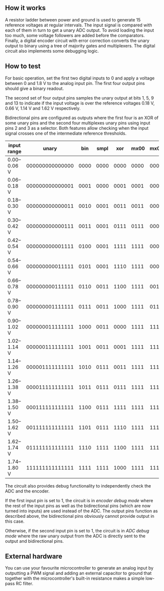 ## How it works

A resistor ladder between power and ground is used to generate 15 reference
voltages at regular intervals. The input signal is compared with each of them
in turn to get a unary ADC output. To avoid loading the input too much, some
voltage followers are added before the comparators. Finally, a digital encoder
circuit with error correction converts the unary output to binary using a tree
of majority gates and multiplexers. The digital circuit also implements some
debugging logic.

## How to test

For basic operation, set the first two digital inputs to 0 and apply a voltage
between 0 and 1.8 V to the analog input pin. The first four output pins should
give a binary readout.

The second set of four output pins samples the unary output at bits 1, 5, 9 and
13 to indicate if the input voltage is over the reference voltages
0.18 V, 0.66 V, 1.14 V and 1.62 V respectively.

Bidirectional pins are configured as outputs where the first four is an XOR of
some unary pins and the second four multiplexes unary pins using input pins 2
and 3 as a selector. Both features allow checking when the input signal crosses
one of the intermediate reference thresholds.

| input range |           unary |  bin | smpl |  xor | mx00 | mx01 | mx10 | mx11 |
| ----------- | --------------- | ---- | ---- | ---- | ---- | ---- | ---- | ---- |
| 0.00–0.06 V | 000000000000000 | 0000 | 0000 | 0000 | 0000 | 0000 | 0000 | 0000 |
| 0.06–0.18 V | 000000000000001 | 0001 | 0000 | 0001 | 0001 | 0000 | 0000 | 0000 |
| 0.18–0.30 V | 000000000000011 | 0010 | 0001 | 0011 | 0011 | 0000 | 0000 | 0000 |
| 0.30–0.42 V | 000000000000111 | 0011 | 0001 | 0111 | 0111 | 0000 | 0000 | 0000 |
| 0.42–0.54 V | 000000000001111 | 0100 | 0001 | 1111 | 1111 | 0000 | 0000 | 0000 |
| 0.54–0.66 V | 000000000011111 | 0101 | 0001 | 1110 | 1111 | 0001 | 0000 | 0000 |
| 0.66–0.78 V | 000000000111111 | 0110 | 0011 | 1100 | 1111 | 0011 | 0000 | 0000 |
| 0.78–0.90 V | 000000001111111 | 0111 | 0011 | 1000 | 1111 | 0111 | 0000 | 0000 |
| 0.90–1.02 V | 000000011111111 | 1000 | 0011 | 0000 | 1111 | 1111 | 0000 | 0000 |
| 1.02–1.14 V | 000000111111111 | 1001 | 0011 | 0001 | 1111 | 1111 | 0001 | 0000 |
| 1.14–1.26 V | 000001111111111 | 1010 | 0111 | 0011 | 1111 | 1111 | 0011 | 0000 |
| 1.26–1.38 V | 000011111111111 | 1011 | 0111 | 0111 | 1111 | 1111 | 0111 | 0000 |
| 1.38–1.50 V | 000111111111111 | 1100 | 0111 | 1111 | 1111 | 1111 | 1111 | 0000 |
| 1.50–1.62 V | 001111111111111 | 1101 | 0111 | 1110 | 1111 | 1111 | 1111 | 0001 |
| 1.62–1.74 V | 011111111111111 | 1110 | 1111 | 1100 | 1111 | 1111 | 1111 | 0011 |
| 1.74–1.80 V | 111111111111111 | 1111 | 1111 | 1000 | 1111 | 1111 | 1111 | 0111 |

The circuit also provides debug functionality to independently check the ADC
and the encoder.

If the first input pin is set to 1, the circuit is in _encoder debug mode_
where the rest of the input pins as well as the bidirectional pins (which are
now turned into inputs) are used instead of the ADC.  The output pins function
as described above, the bidirectional pins obviously cannot provide output in
this case.

Otherwise, if the second input pin is set to 1, the circuit is in _ADC debug
mode_ where the raw unary output from the ADC is directly sent to the output
and bidirectional pins.

## External hardware

You can use your favourite microcontroller to generate an analog input by
outputting a PWM signal and adding an external capacitor to ground that
together with the microcontroller's built-in resistance makes a simple low-pass
RC filter.
